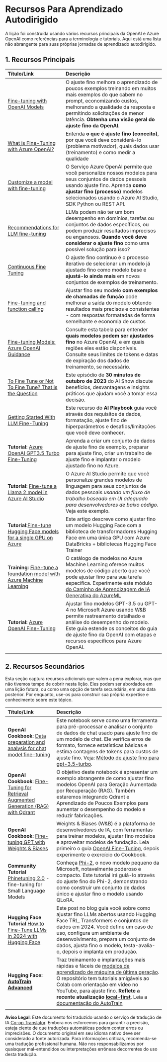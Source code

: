 <!--
CO_OP_TRANSLATOR_METADATA:
{
  "original_hash": "c2f423d1402f71ca3869ec135bb77d16",
  "translation_date": "2025-05-20T08:37:10+00:00",
  "source_file": "18-fine-tuning/RESOURCES.md",
  "language_code": "pt"
}
-->
# Recursos Para Aprendizado Autodirigido

A lição foi construída usando vários recursos principais da OpenAI e Azure OpenAI como referências para a terminologia e tutoriais. Aqui está uma lista não abrangente para suas próprias jornadas de aprendizado autodirigido.

## 1. Recursos Principais

| Título/Link                                                                                                                                                                                                                   | Descrição                                                                                                                                                                                                                                                                                                                   |
| :--------------------------------------------------------------------------------------------------------------------------------------------------------------------------------------------------------------------------- | :---------------------------------------------------------------------------------------------------------------------------------------------------------------------------------------------------------------------------------------------------------------------------------------------------------------------------- |
| [Fine-tuning with OpenAI Models](https://platform.openai.com/docs/guides/fine-tuning?WT.mc_id=academic-105485-koreyst)                                                                                                       | O ajuste fino melhora o aprendizado de poucos exemplos treinando em muitos mais exemplos do que cabem no prompt, economizando custos, melhorando a qualidade da resposta e permitindo solicitações de menor latência. **Obtenha uma visão geral do ajuste fino da OpenAI.**                                                                                    |
| [What is Fine-Tuning with Azure OpenAI?](https://learn.microsoft.com/azure/ai-services/openai/concepts/fine-tuning-considerations#what-is-fine-tuning-with-azure-openai?WT.mc_id=academic-105485-koreyst)                   | Entenda **o que é ajuste fino (conceito)**, por que você deve considerá-lo (problema motivador), quais dados usar (treinamento) e como medir a qualidade                                                                                                                                                                           |
| [Customize a model with fine-tuning](https://learn.microsoft.com/azure/ai-services/openai/how-to/fine-tuning?tabs=turbo%2Cpython&pivots=programming-language-studio#continuous-fine-tuning?WT.mc_id=academic-105485-koreyst) | O Serviço Azure OpenAI permite que você personalize nossos modelos para seus conjuntos de dados pessoais usando ajuste fino. Aprenda **como ajustar fino (processo)** modelos selecionados usando o Azure AI Studio, SDK Python ou REST API.                                                                                                                                |
| [Recommendations for LLM fine-tuning](https://learn.microsoft.com/ai/playbook/technology-guidance/generative-ai/working-with-llms/fine-tuning-recommend?WT.mc_id=academic-105485-koreyst)                                    | LLMs podem não ter um bom desempenho em domínios, tarefas ou conjuntos de dados específicos, ou podem produzir resultados imprecisos ou enganosos. **Quando você deve considerar o ajuste fino** como uma possível solução para isso?                                                                                                                                  |
| [Continuous Fine Tuning](https://learn.microsoft.com/azure/ai-services/openai/how-to/fine-tuning?tabs=turbo%2Cpython&pivots=programming-language-studio#continuous-fine-tuning?WT.mc_id=academic-105485-koreyst)             | O ajuste fino contínuo é o processo iterativo de selecionar um modelo já ajustado fino como modelo base e **ajustá-lo ainda mais** em novos conjuntos de exemplos de treinamento.                                                                                                                                                     |
| [Fine-tuning and function calling](https://learn.microsoft.com/azure/ai-services/openai/how-to/fine-tuning-functions?WT.mc_id=academic-105485-koreyst)                                                                       | Ajustar fino seu modelo **com exemplos de chamadas de função** pode melhorar a saída do modelo obtendo resultados mais precisos e consistentes - com respostas formatadas de forma semelhante e economia de custos                                                                                                                                        |
| [Fine-tuning Models: Azure OpenAI Guidance](https://learn.microsoft.com/azure/ai-services/openai/concepts/models#fine-tuning-models?WT.mc_id=academic-105485-koreyst)                                                        | Consulte esta tabela para entender **quais modelos podem ser ajustados fino** no Azure OpenAI, e em quais regiões eles estão disponíveis. Consulte seus limites de tokens e datas de expiração dos dados de treinamento, se necessário.                                                                                                                            |
| [To Fine Tune or Not To Fine Tune? That is the Question](https://learn.microsoft.com/shows/ai-show/to-fine-tune-or-not-fine-tune-that-is-the-question?WT.mc_id=academic-105485-koreyst)                                      | Este episódio de **30 minutos de outubro de 2023** do AI Show discute benefícios, desvantagens e insights práticos que ajudam você a tomar essa decisão.                                                                                                                                                                                        |
| [Getting Started With LLM Fine-Tuning](https://learn.microsoft.com/ai/playbook/technology-guidance/generative-ai/working-with-llms/fine-tuning-recommend?WT.mc_id=academic-105485-koreyst)                                             | Este recurso do **AI Playbook** guia você através dos requisitos de dados, formatação, ajuste fino de hiperparâmetros e desafios/limitações que você deve conhecer.                                                                                                                                                                         |
| **Tutorial**: [Azure OpenAI GPT3.5 Turbo Fine-Tuning](https://learn.microsoft.com/azure/ai-services/openai/tutorials/fine-tune?tabs=python%2Ccommand-line?WT.mc_id=academic-105485-koreyst)                                  | Aprenda a criar um conjunto de dados de ajuste fino de exemplo, preparar para ajuste fino, criar um trabalho de ajuste fino e implantar o modelo ajustado fino no Azure.                                                                                                                                                                                    |
| **Tutorial**: [Fine-tune a Llama 2 model in Azure AI Studio](https://learn.microsoft.com/azure/ai-studio/how-to/fine-tune-model-llama?WT.mc_id=academic-105485-koreyst)                                                      | O Azure AI Studio permite que você personalize grandes modelos de linguagem para seus conjuntos de dados pessoais _usando um fluxo de trabalho baseado em UI adequado para desenvolvedores de baixo código_. Veja este exemplo.                                                                                                                                                               |
| **Tutorial**:[Fine-tune Hugging Face models for a single GPU on Azure](https://learn.microsoft.com/azure/databricks/machine-learning/train-model/huggingface/fine-tune-model?WT.mc_id=academic-105485-koreyst)               | Este artigo descreve como ajustar fino um modelo Hugging Face com a biblioteca de transformadores Hugging Face em uma única GPU com Azure DataBricks + bibliotecas Hugging Face Trainer                                                                                                                                                |
| **Training:** [Fine-tune a foundation model with Azure Machine Learning](https://learn.microsoft.com/training/modules/finetune-foundation-model-with-azure-machine-learning/?WT.mc_id=academic-105485-koreyst)         | O catálogo de modelos no Azure Machine Learning oferece muitos modelos de código aberto que você pode ajustar fino para sua tarefa específica. Experimente este módulo [do Caminho de Aprendizagem de IA Generativa do AzureML](https://learn.microsoft.com/training/paths/work-with-generative-models-azure-machine-learning/?WT.mc_id=academic-105485-koreyst) |
| **Tutorial:** [Azure OpenAI Fine-Tuning](https://docs.wandb.ai/guides/integrations/azure-openai-fine-tuning?WT.mc_id=academic-105485-koreyst)                                                                                | Ajustar fino modelos GPT-3.5 ou GPT-4 no Microsoft Azure usando W&B permite rastreamento detalhado e análise do desempenho do modelo. Este guia estende os conceitos do guia de ajuste fino da OpenAI com etapas e recursos específicos para Azure OpenAI.                                                                         |
|                                                                                                                                                                                                                              |                                                                                                                                                                                                                                                                                                                               |

## 2. Recursos Secundários

Esta seção captura recursos adicionais que valem a pena explorar, mas que não tivemos tempo de cobrir nesta lição. Eles podem ser abordados em uma lição futura, ou como uma opção de tarefa secundária, em uma data posterior. Por enquanto, use-os para construir sua própria expertise e conhecimento sobre este tópico.

| Título/Link                                                                                                                                                                                                            | Descrição                                                                                                                                                                                                                                                                                                                                                                                                                                                                                                                 |
| :-------------------------------------------------------------------------------------------------------------------------------------------------------------------------------------------------------------------- | :-------------------------------------------------------------------------------------------------------------------------------------------------------------------------------------------------------------------------------------------------------------------------------------------------------------------------------------------------------------------------------------------------------------------------------------------------------------------------------------------------------------------------- |
| **OpenAI Cookbook**: [Data preparation and analysis for chat model fine-tuning](https://cookbook.openai.com/examples/chat_finetuning_data_prep?WT.mc_id=academic-105485-koreyst)                                      | Este notebook serve como uma ferramenta para pré-processar e analisar o conjunto de dados de chat usado para ajuste fino de um modelo de chat. Ele verifica erros de formato, fornece estatísticas básicas e estima contagens de tokens para custos de ajuste fino. Veja: [Método de ajuste fino para gpt-3.5-turbo](https://platform.openai.com/docs/guides/fine-tuning?WT.mc_id=academic-105485-koreyst).                                                                                                                                                                   |
| **OpenAI Cookbook**: [Fine-Tuning for Retrieval Augmented Generation (RAG) with Qdrant](https://cookbook.openai.com/examples/fine-tuned_qa/ft_retrieval_augmented_generation_qdrant?WT.mc_id=academic-105485-koreyst) | O objetivo deste notebook é apresentar um exemplo abrangente de como ajustar fino modelos OpenAI para Geração Aumentada por Recuperação (RAG). Também estaremos integrando Qdrant e Aprendizado de Poucos Exemplos para aumentar o desempenho do modelo e reduzir fabricações.                                                                                                                                                                                                                                                                |
| **OpenAI Cookbook**: [Fine-tuning GPT with Weights & Biases](https://cookbook.openai.com/examples/third_party/gpt_finetuning_with_wandb?WT.mc_id=academic-105485-koreyst)                                             | Weights & Biases (W&B) é a plataforma de desenvolvedores de IA, com ferramentas para treinar modelos, ajustar fino modelos e aproveitar modelos de fundação. Leia primeiro o guia [OpenAI Fine-Tuning](https://docs.wandb.ai/guides/integrations/openai-fine-tuning/?WT.mc_id=academic-105485-koreyst), depois experimente o exercício do Cookbook.                                                                                                                                                                                                                  |
| **Community Tutorial** [Phinetuning 2.0](https://huggingface.co/blog/g-ronimo/phinetuning?WT.mc_id=academic-105485-koreyst) - fine-tuning for Small Language Models                                                   | Conheça [Phi-2](https://www.microsoft.com/research/blog/phi-2-the-surprising-power-of-small-language-models/?WT.mc_id=academic-105485-koreyst), o novo modelo pequeno da Microsoft, notavelmente poderoso e compacto. Este tutorial irá guiá-lo através do ajuste fino do Phi-2, demonstrando como construir um conjunto de dados único e ajustar fino o modelo usando QLoRA.                                                                                                                                                                       |
| **Hugging Face Tutorial** [How to Fine-Tune LLMs in 2024 with Hugging Face](https://www.philschmid.de/fine-tune-llms-in-2024-with-trl?WT.mc_id=academic-105485-koreyst)                                               | Este post no blog guia você sobre como ajustar fino LLMs abertos usando Hugging Face TRL, Transformers e conjuntos de dados em 2024. Você define um caso de uso, configura um ambiente de desenvolvimento, prepara um conjunto de dados, ajusta fino o modelo, testa-avalia-o, depois o implanta em produção.                                                                                                                                                                                                                                                                |
| **Hugging Face: [AutoTrain Advanced](https://github.com/huggingface/autotrain-advanced?WT.mc_id=academic-105485-koreyst)**                                                                                            | Traz treinamento e implantações mais rápidas e fáceis de [modelos de aprendizado de máquina de última geração](https://twitter.com/abhi1thakur/status/1755167674894557291?WT.mc_id=academic-105485-koreyst). O repositório tem tutoriais amigáveis ao Colab com orientação em vídeo no YouTube, para ajuste fino. **Reflete a recente atualização [local-first](https://twitter.com/abhi1thakur/status/1750828141805777057?WT.mc_id=academic-105485-koreyst)**. Leia a [documentação do AutoTrain](https://huggingface.co/autotrain?WT.mc_id=academic-105485-koreyst) |
|                                                                                                                                                                                                                       |                                                                                                                                                                                                                                                                                                                                                                                                                                                                                                                             |

**Aviso Legal**:
Este documento foi traduzido usando o serviço de tradução de IA [Co-op Translator](https://github.com/Azure/co-op-translator). Embora nos esforcemos para garantir a precisão, esteja ciente de que traduções automáticas podem conter erros ou imprecisões. O documento original em seu idioma nativo deve ser considerado a fonte autorizada. Para informações críticas, recomenda-se uma tradução profissional humana. Não nos responsabilizamos por quaisquer mal-entendidos ou interpretações errôneas decorrentes do uso desta tradução.